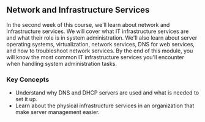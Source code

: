 ## Network and Infrastructure Services

In the second week of this course, we'll learn about network and infrastructure services. We will cover what IT infrastructure services are and what their role is in system administration. We'll also learn about server operating systems, virtualization, network services, DNS for web services, and how to troubleshoot network services. By the end of this module, you will know the most common IT infrastructure services you'll encounter when handling system administration tasks.

### Key Concepts

* Understand why DNS and DHCP servers are used and what is needed to set it up.
* Learn about the physical infrastructure services in an organization that make server management easier.